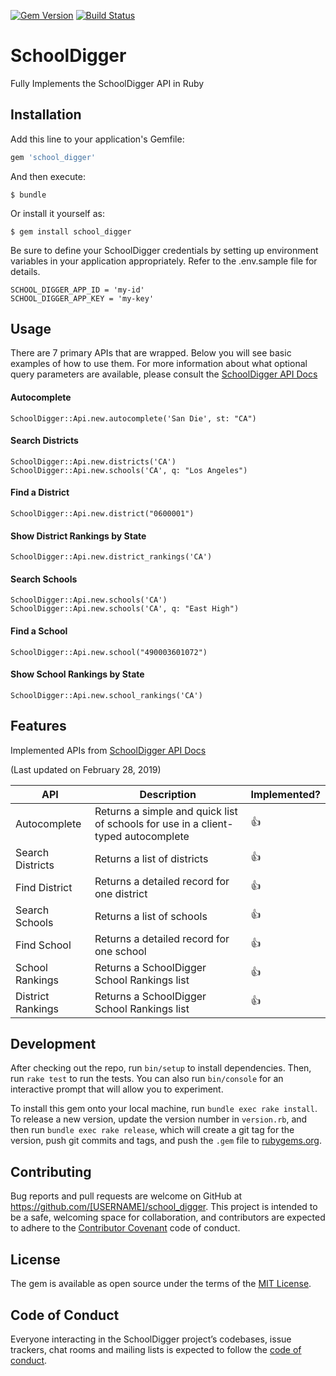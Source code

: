 [![Gem Version](https://badge.fury.io/rb/school_digger.svg)](https://badge.fury.io/rb/school_digger)
[![Build Status](https://travis-ci.com/beneggett/school_digger.svg?branch=master)](https://travis-ci.com/beneggett/school_digger)

# SchoolDigger

Fully Implements the SchoolDigger API in Ruby


## Installation

Add this line to your application's Gemfile:
```ruby
gem 'school_digger'
```

And then execute:

    $ bundle

Or install it yourself as:

    $ gem install school_digger

Be sure to define your SchoolDigger credentials by setting up environment variables in your application appropriately. Refer to the .env.sample file for details.
```
SCHOOL_DIGGER_APP_ID = 'my-id'
SCHOOL_DIGGER_APP_KEY = 'my-key'
```

## Usage

There are 7 primary APIs that are wrapped. Below you will see basic examples of how to use them. For more information about what optional query parameters are available, please consult the [SchoolDigger API Docs](https://developer.schooldigger.com/docs#/)


#### Autocomplete
```
SchoolDigger::Api.new.autocomplete('San Die', st: "CA")
```

#### Search Districts
```
SchoolDigger::Api.new.districts('CA')
SchoolDigger::Api.new.schools('CA', q: "Los Angeles")
```

#### Find a District
```
SchoolDigger::Api.new.district("0600001")
```

#### Show District Rankings by State
```
SchoolDigger::Api.new.district_rankings('CA')
```

#### Search Schools
```
SchoolDigger::Api.new.schools('CA')
SchoolDigger::Api.new.schools('CA', q: "East High")
```

#### Find a School
```
SchoolDigger::Api.new.school("490003601072")
```

#### Show School Rankings by State
```
SchoolDigger::Api.new.school_rankings('CA')
```

## Features

Implemented APIs from [SchoolDigger API Docs](https://developer.schooldigger.com/docs#/)

(Last updated on February 28, 2019)

| API |  Description | Implemented? |
| --- | --- | --- |
| Autocomplete | Returns a simple and quick list of schools for use in a client-typed autocomplete | 👍 |
| Search Districts | Returns a list of districts | 👍 |
| Find District | Returns a detailed record for one district | 👍 |
| Search Schools | Returns a list of schools | 👍 |
| Find School | Returns a detailed record for one school | 👍 |
| School Rankings | Returns a SchoolDigger School Rankings list | 👍 |
| District Rankings | Returns a SchoolDigger School Rankings list | 👍 |

## Development

After checking out the repo, run `bin/setup` to install dependencies. Then, run `rake test` to run the tests. You can also run `bin/console` for an interactive prompt that will allow you to experiment.

To install this gem onto your local machine, run `bundle exec rake install`. To release a new version, update the version number in `version.rb`, and then run `bundle exec rake release`, which will create a git tag for the version, push git commits and tags, and push the `.gem` file to [rubygems.org](https://rubygems.org).

## Contributing

Bug reports and pull requests are welcome on GitHub at https://github.com/[USERNAME]/school_digger. This project is intended to be a safe, welcoming space for collaboration, and contributors are expected to adhere to the [Contributor Covenant](http://contributor-covenant.org) code of conduct.

## License

The gem is available as open source under the terms of the [MIT License](https://opensource.org/licenses/MIT).

## Code of Conduct

Everyone interacting in the SchoolDigger project’s codebases, issue trackers, chat rooms and mailing lists is expected to follow the [code of conduct](https://github.com/[USERNAME]/school_digger/blob/master/CODE_OF_CONDUCT.md).
